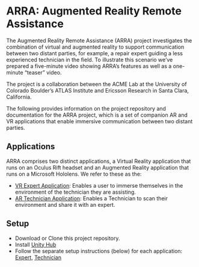 # ARRA: Augmented Reality Remote Assistance
The Augmented Reality Remote Assistance (ARRA) project investigates the combination of virtual and augmented reality to support communication between two distant parties, for example, a repair expert guiding a less experienced technician in the field.  To illustrate this scenario we’ve prepared a five-minute video showing ARRA’s features as well as a one-minute “teaser” video.

The project is a collaboration between the ACME Lab at the University of Colorado Boulder’s ATLAS Institute and Ericsson Research in Santa Clara, California.

The following provides information on the project repository and documentation for the ARRA project, which is a set of companion AR and VR applications that enable immersive communication between two distant parties.


## Applications
ARRA comprises two distinct applications, a Virtual Reality application that runs on an Oculus Rift headset and an Augmented Reality application that runs on a Microsoft Hololens. We refer to these as the: 
- [VR Expert Application](./VR-Expert-App): Enables a user to immerse themselves in the environment of the technician they are assisting.
- [AR Technician Application](./Hololens-Novice-App/Readme.md#ar-technician-application): Enables a Technician to scan their environment and share it with an expert.

## Setup
- Download or Clone this project repository.
- Install [Unity Hub](https://unity3d.com/get-unity/download)
- Follow the separate setup instructions (below) for each application: [Expert](./VR-Expert-App), [Technician](./Hololens-Novice-App/Readme.md#ar-technician-application)

